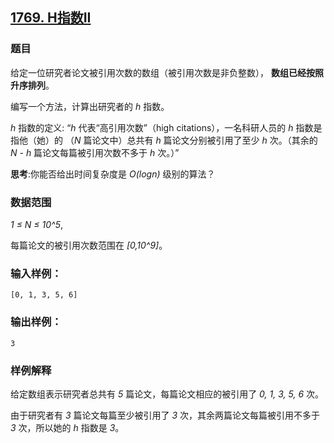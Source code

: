 ## [1769. H指数II](https://www.acwing.com/problem/content/1771/)

### 题目

给定一位研究者论文被引用次数的数组（被引用次数是非负整数）， **数组已经按照升序排列**。

编写一个方法，计算出研究者的 *h* 指数。

*h* 指数的定义: “*h* 代表“高引用次数”（high citations），一名科研人员的 *h* 指数是指他（她）的 （*N* 篇论文中）总共有 *h* 篇论文分别被引用了至少 *h* 次。（其余的 *N - h* 篇论文每篇被引用次数不多于 *h* 次。）”

**思考**:你能否给出时间复杂度是 *O(logn)* 级别的算法？

### 数据范围

*1 ≤ N ≤ 10^5*,

每篇论文的被引用次数范围在 *[0,10^9]*。

### 输入样例：

```
[0, 1, 3, 5, 6]
```

### 输出样例：

```
3
```

### 样例解释

给定数组表示研究者总共有 *5* 篇论文，每篇论文相应的被引用了 *0, 1, 3, 5, 6* 次。

由于研究者有 *3* 篇论文每篇至少被引用了 *3* 次，其余两篇论文每篇被引用不多于 *3* 次，所以她的 *h* 指数是 *3*。
